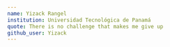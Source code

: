 ```yaml
---
name: Yizack Rangel
institution: Universidad Tecnológica de Panamá
quote: There is no challenge that makes me give up
github_user: Yizack
---
```

